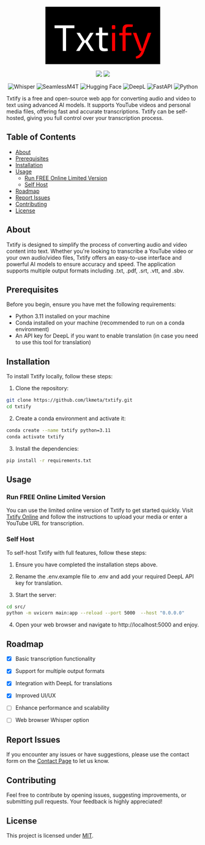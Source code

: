 <div align="center">

<p align="center"> <img src="https://github.com/lkmeta/txtify/blob/main/static/Txtify.png" width="300px"></p>

[![](https://img.shields.io/github/license/lkmeta/txtify?colorB=ff0000)](https://github.com/lkmeta/txtify/blob/main/LICENSE) 
[![](https://img.shields.io/badge/Open_Source-brightgreen.svg?colorB=ff0000)](https://github.com/lkmeta/Txtify)

</div>

<div align="center">
  <p>
    <img src="https://img.shields.io/badge/ASR-Whisper-1f425f.svg" alt="Whisper">
    <img src="https://img.shields.io/badge/ASR-SeamlessM4T-1f425f.svg" alt="SeamlessM4T">
    <img src="https://img.shields.io/badge/Hugging_Face-1f425f.svg" alt="Hugging Face">
    <img src="https://img.shields.io/badge/Translation-DeepL-1f425f.svg" alt="DeepL">
    <img src="https://img.shields.io/badge/FastAPI-1f425f.svg" alt="FastAPI">
    <img src="https://img.shields.io/badge/Python-1f425f.svg" alt="Python">
  </p>
</div>


Txtify is a free and open-source web app for converting audio and video to text using advanced AI models. It supports YouTube videos and personal media files, offering fast and accurate transcriptions. Txtify can be self-hosted, giving you full control over your transcription process.

  
## Table of Contents

- [About](#about)
- [Prerequisites](#prerequisites)
- [Installation](#installation)
- [Usage](#usage)
  - [Run FREE Online Limited Version](#run-free-online-limited-version)
  - [Self Host](#self-host)
- [Roadmap](#roadmap)
- [Report Issues](#report-issues)
- [Contributing](#contributing)
- [License](#license)

## About

Txtify is designed to simplify the process of converting audio and video content into text. Whether you're looking to transcribe a YouTube video or your own audio/video files, Txtify offers an easy-to-use interface and powerful AI models to ensure accuracy and speed. The application supports multiple output formats including .txt, .pdf, .srt, .vtt, and .sbv.

## Prerequisites

Before you begin, ensure you have met the following requirements:

- Python 3.11 installed on your machine
- Conda installed on your machine (recommended to run on a conda environment)
- An API key for DeepL if you want to enable translation (in case you need to use this tool for translation)

## Installation

To install Txtify locally, follow these steps:

1. Clone the repository:
 ```sh
 git clone https://github.com/lkmeta/txtify.git
 cd txtify
 ```

2. Create a conda environment and activate it:

  ```sh
  conda create --name txtify python=3.11
  conda activate txtify
  ```

3. Install the dependencies:

```sh
pip install -r requirements.txt
```

## Usage

### Run FREE Online Limited Version

You can use the limited online version of Txtify to get started quickly. Visit [Txtify Online](https://your-online-version-link) and follow the instructions to upload your media or enter a YouTube URL for transcription.

### Self Host

To self-host Txtify with full features, follow these steps:

1. Ensure you have completed the installation steps above.

2. Rename the .env.example file to .env and add your required DeepL API key for translation.

3. Start the server:
```sh
cd src/
python -m uvicorn main:app --reload --port 5000  --host "0.0.0.0"
```

4. Open your web browser and navigate to http://localhost:5000 and enjoy.

## Roadmap

- [x] Basic transcription functionality
- [x] Support for multiple output formats
- [x] Integration with DeepL for translations
- [x] Improved UI/UX
- [ ] Enhance performance and scalability
- [ ] Web browser Whisper option


## Report Issues

If you encounter any issues or have suggestions, please use the contact form on the [Contact Page](https://your-contact-page-link) to let us know.


## Contributing
Feel free to contribute by opening issues, suggesting improvements, or submitting pull requests. Your feedback is highly appreciated!

## License
This project is licensed under [MIT](https://github.com/lkmeta/Txtify/blob/main/LICENSE).
